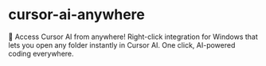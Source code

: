 # cursor-ai-anywhere
 🚀 Access Cursor AI from anywhere! Right-click integration for Windows that lets you open any folder instantly in Cursor AI. One click, AI-powered coding everywhere.
